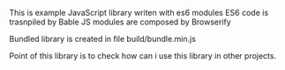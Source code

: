 This is example JavaScript library writen with es6 modules
ES6 code is trasnpiled by Bable
JS modules are composed by Browserify

Bundled library is created in file build/bundle.min.js

Point of this library is to check how can i use this library in other projects.


